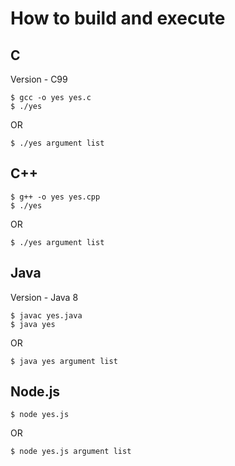 # How to build and execute

## C

Version - C99

```
$ gcc -o yes yes.c
$ ./yes
```

OR

```
$ ./yes argument list
```

## C++

```
$ g++ -o yes yes.cpp
$ ./yes
```

OR

```
$ ./yes argument list
```

## Java

Version - Java 8

```
$ javac yes.java
$ java yes
```

OR

```
$ java yes argument list
```

## Node.js

```
$ node yes.js
```

OR

```
$ node yes.js argument list
```
